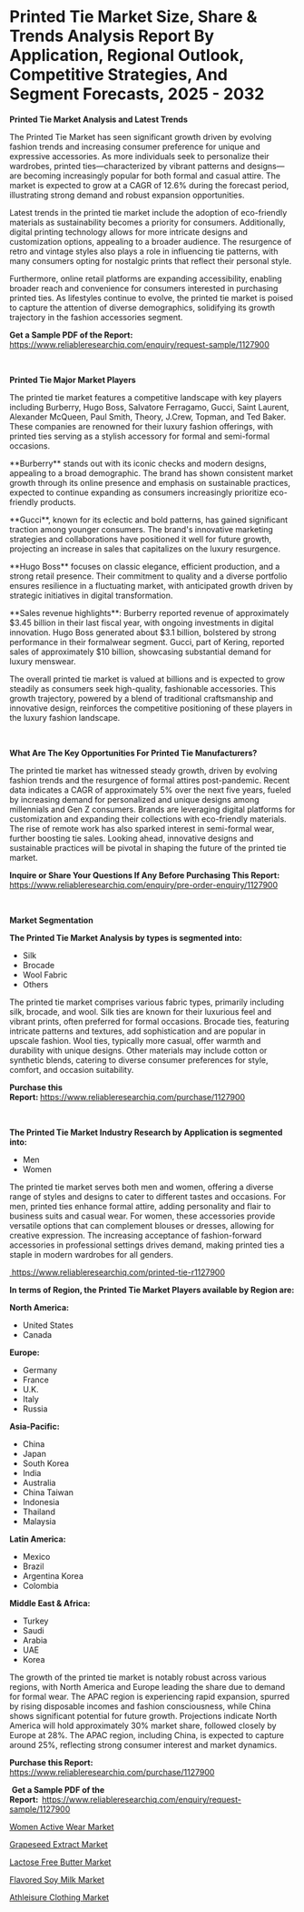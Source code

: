 <p><h1>Printed Tie Market Size, Share & Trends Analysis Report By Application, Regional Outlook, Competitive Strategies, And Segment Forecasts, 2025 - 2032</h1></p><p><strong>Printed Tie Market Analysis and Latest Trends</strong></p>
<p><p>The Printed Tie Market has seen significant growth driven by evolving fashion trends and increasing consumer preference for unique and expressive accessories. As more individuals seek to personalize their wardrobes, printed ties—characterized by vibrant patterns and designs—are becoming increasingly popular for both formal and casual attire. The market is expected to grow at a CAGR of 12.6% during the forecast period, illustrating strong demand and robust expansion opportunities.</p><p>Latest trends in the printed tie market include the adoption of eco-friendly materials as sustainability becomes a priority for consumers. Additionally, digital printing technology allows for more intricate designs and customization options, appealing to a broader audience. The resurgence of retro and vintage styles also plays a role in influencing tie patterns, with many consumers opting for nostalgic prints that reflect their personal style.</p><p>Furthermore, online retail platforms are expanding accessibility, enabling broader reach and convenience for consumers interested in purchasing printed ties. As lifestyles continue to evolve, the printed tie market is poised to capture the attention of diverse demographics, solidifying its growth trajectory in the fashion accessories segment.</p></p>
<p><strong>Get a Sample PDF of the Report:&nbsp;</strong> <a href="https://www.reliableresearchiq.com/enquiry/request-sample/1127900?utm_campaign=1837&utm_medium=2&utm_source=Github&utm_content=ia&utm_term=06032025&utm_id=printed-tie">https://www.reliableresearchiq.com/enquiry/request-sample/1127900</a></p>
<p>&nbsp;</p>
<p><strong>Printed Tie Major Market Players</strong></p>
<p><p>The printed tie market features a competitive landscape with key players including Burberry, Hugo Boss, Salvatore Ferragamo, Gucci, Saint Laurent, Alexander McQueen, Paul Smith, Theory, J.Crew, Topman, and Ted Baker. These companies are renowned for their luxury fashion offerings, with printed ties serving as a stylish accessory for formal and semi-formal occasions.</p><p>**Burberry** stands out with its iconic checks and modern designs, appealing to a broad demographic. The brand has shown consistent market growth through its online presence and emphasis on sustainable practices, expected to continue expanding as consumers increasingly prioritize eco-friendly products.</p><p>**Gucci**, known for its eclectic and bold patterns, has gained significant traction among younger consumers. The brand's innovative marketing strategies and collaborations have positioned it well for future growth, projecting an increase in sales that capitalizes on the luxury resurgence.</p><p>**Hugo Boss** focuses on classic elegance, efficient production, and a strong retail presence. Their commitment to quality and a diverse portfolio ensures resilience in a fluctuating market, with anticipated growth driven by strategic initiatives in digital transformation.</p><p>**Sales revenue highlights**: Burberry reported revenue of approximately $3.45 billion in their last fiscal year, with ongoing investments in digital innovation. Hugo Boss generated about $3.1 billion, bolstered by strong performance in their formalwear segment. Gucci, part of Kering, reported sales of approximately $10 billion, showcasing substantial demand for luxury menswear.</p><p>The overall printed tie market is valued at billions and is expected to grow steadily as consumers seek high-quality, fashionable accessories. This growth trajectory, powered by a blend of traditional craftsmanship and innovative design, reinforces the competitive positioning of these players in the luxury fashion landscape.</p></p>
<p>&nbsp;</p>
<p><strong>What Are The Key Opportunities For Printed Tie Manufacturers?</strong></p>
<p><p>The printed tie market has witnessed steady growth, driven by evolving fashion trends and the resurgence of formal attires post-pandemic. Recent data indicates a CAGR of approximately 5% over the next five years, fueled by increasing demand for personalized and unique designs among millennials and Gen Z consumers. Brands are leveraging digital platforms for customization and expanding their collections with eco-friendly materials. The rise of remote work has also sparked interest in semi-formal wear, further boosting tie sales. Looking ahead, innovative designs and sustainable practices will be pivotal in shaping the future of the printed tie market.</p></p>
<p><strong>Inquire or Share Your Questions If Any Before Purchasing This Report:</strong> <a href="https://www.reliableresearchiq.com/enquiry/pre-order-enquiry/1127900?utm_campaign=1837&utm_medium=2&utm_source=Github&utm_content=ia&utm_term=06032025&utm_id=printed-tie">https://www.reliableresearchiq.com/enquiry/pre-order-enquiry/1127900</a></p>
<p>&nbsp;</p>
<p><strong>Market Segmentation</strong></p>
<p><strong>The Printed Tie Market Analysis by types is segmented into:</strong></p>
<p><ul><li>Silk</li><li>Brocade</li><li>Wool Fabric</li><li>Others</li></ul></p>
<p><p>The printed tie market comprises various fabric types, primarily including silk, brocade, and wool. Silk ties are known for their luxurious feel and vibrant prints, often preferred for formal occasions. Brocade ties, featuring intricate patterns and textures, add sophistication and are popular in upscale fashion. Wool ties, typically more casual, offer warmth and durability with unique designs. Other materials may include cotton or synthetic blends, catering to diverse consumer preferences for style, comfort, and occasion suitability.</p></p>
<p><strong>Purchase this Report:&nbsp;</strong><a href="https://www.reliableresearchiq.com/purchase/1127900?utm_campaign=1837&utm_medium=2&utm_source=Github&utm_content=ia&utm_term=06032025&utm_id=printed-tie">https://www.reliableresearchiq.com/purchase/1127900</a></p>
<p>&nbsp;</p>
<p><strong>The Printed Tie Market Industry Research by Application is segmented into:</strong></p>
<p><ul><li>Men</li><li>Women</li></ul></p>
<p><p>The printed tie market serves both men and women, offering a diverse range of styles and designs to cater to different tastes and occasions. For men, printed ties enhance formal attire, adding personality and flair to business suits and casual wear. For women, these accessories provide versatile options that can complement blouses or dresses, allowing for creative expression. The increasing acceptance of fashion-forward accessories in professional settings drives demand, making printed ties a staple in modern wardrobes for all genders.</p></p>
<p><a href="https://www.reliableresearchiq.com/printed-tie-r1127900?utm_campaign=1837&utm_medium=2&utm_source=Github&utm_content=ia&utm_term=06032025&utm_id=printed-tie">&nbsp;https://www.reliableresearchiq.com/printed-tie-r1127900</a></p>
<p><strong>In terms of Region, the Printed Tie Market Players available by Region are:</strong></p>
<p>
    <p> <strong> North America: </strong>
        <ul>
            <li>United States</li>
            <li>Canada</li>
        </ul>
        </p> 
    <p> <strong> Europe: </strong>
        <ul>
            <li>Germany</li>
            <li>France</li>
            <li>U.K.</li>
            <li>Italy</li>
            <li>Russia</li>
        </ul>
        </p> 
    <p> <strong> Asia-Pacific: </strong>
        <ul>
            <li>China</li>
            <li>Japan</li>
            <li>South Korea</li>
            <li>India</li>
            <li>Australia</li>
            <li>China Taiwan</li>
            <li>Indonesia</li>
            <li>Thailand</li>
            <li>Malaysia</li>
        </ul>
        </p> 
    <p> <strong> Latin America: </strong>
        <ul>
            <li>Mexico</li>
            <li>Brazil</li>
            <li>Argentina Korea</li>
            <li>Colombia</li>
        </ul>
        </p> 
    <p> <strong> Middle East & Africa: </strong>
        <ul>
            <li>Turkey</li>
            <li>Saudi</li>
            <li>Arabia</li>
            <li>UAE</li>
            <li>Korea</li>
        </ul>
    </p>
    </p>
<p><p>The growth of the printed tie market is notably robust across various regions, with North America and Europe leading the share due to demand for formal wear. The APAC region is experiencing rapid expansion, spurred by rising disposable incomes and fashion consciousness, while China shows significant potential for future growth. Projections indicate North America will hold approximately 30% market share, followed closely by Europe at 28%. The APAC region, including China, is expected to capture around 25%, reflecting strong consumer interest and market dynamics.</p></p>
<p><strong>Purchase this Report: </strong><a href="https://www.reliableresearchiq.com/purchase/1127900?utm_campaign=1837&utm_medium=2&utm_source=Github&utm_content=ia&utm_term=06032025&utm_id=printed-tie">https://www.reliableresearchiq.com/purchase/1127900</a></p>
<p>&nbsp;<strong>Get a Sample PDF of the Report:&nbsp;&nbsp;</strong><a href="https://www.reliableresearchiq.com/enquiry/request-sample/1127900?utm_campaign=1837&utm_medium=2&utm_source=Github&utm_content=ia&utm_term=06032025&utm_id=printed-tie">https://www.reliableresearchiq.com/enquiry/request-sample/1127900</a></p>
<p><strong></strong></p>
<p><p><a href="https://github.com/ioniafidian4/Market-Research-Report-List-1/blob/main/women-active-wear-market.md?utm_campaign=1837&utm_medium=2&utm_source=Github&utm_content=ia&utm_term=06032025&utm_id=printed-tie">Women Active Wear Market</a></p><p><a href="https://github.com/dumanelina6v/Market-Research-Report-List-1/blob/main/grapeseed-extract-market.md?utm_campaign=1837&utm_medium=2&utm_source=Github&utm_content=ia&utm_term=06032025&utm_id=printed-tie">Grapeseed Extract Market</a></p><p><a href="https://github.com/khifzaba/Market-Research-Report-List-1/blob/main/lactose-free-butter-market.md?utm_campaign=1837&utm_medium=2&utm_source=Github&utm_content=ia&utm_term=06032025&utm_id=printed-tie">Lactose Free Butter Market</a></p><p><a href="https://github.com/welfmimon/Market-Research-Report-List-1/blob/main/flavored-soy-milk-market.md?utm_campaign=1837&utm_medium=2&utm_source=Github&utm_content=ia&utm_term=06032025&utm_id=printed-tie">Flavored Soy Milk Market</a></p><p><a href="https://github.com/dekamrapinq1/Market-Research-Report-List-1/blob/main/athleisure-clothing-market.md?utm_campaign=1837&utm_medium=2&utm_source=Github&utm_content=ia&utm_term=06032025&utm_id=printed-tie">Athleisure Clothing Market</a></p></p>